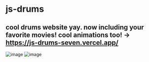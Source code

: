 # js-drums
## cool drums website yay. now including your favorite movies! cool animations too! -> https://js-drums-seven.vercel.app/
![image](https://github.com/cartile/js-drums/assets/113253660/bbb40619-4ce7-4d85-83a0-9b18564b78d8)
![image](https://github.com/cartile/js-drums/assets/113253660/ac3a8482-031d-4eed-8ab3-3fe597a6aa1c)
